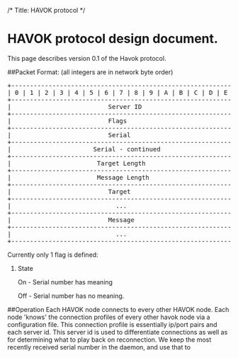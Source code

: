 /*
Title: HAVOK protocol
*/

# HAVOK protocol design document.

This page describes version 0.1 of the Havok protocol.


##Packet Format: (all integers are in network byte order)
<pre>
+---------------------------------------------------------------+
| 0 | 1 | 2 | 3 | 4 | 5 | 6 | 7 | 8 | 9 | A | B | C | D | E | F |
+---------------------------------------------------------------+
|                          Server ID                            |
+---------------------------------------------------------------+
|                          Flags                                |
+---------------------------------------------------------------+
|                          Serial                               |
+---------------------------------------------------------------+
|                      Serial - continued                       |
+---------------------------------------------------------------+
|                       Target Length                           |
+---------------------------------------------------------------+
|                       Message Length                          |
+---------------------------------------------------------------+
|                          Target                               |
+---------------------------------------------------------------+
|                            ...                                |
+---------------------------------------------------------------+
|                          Message                              |
+---------------------------------------------------------------+
|                            ...                                |
+---------------------------------------------------------------+
</pre>

Currently only 1 flag is defined:


1. State 

	On - Serial number has meaning

	Off - Serial number has no meaning. 

##Operation
Each HAVOK node connects to every other HAVOK node. Each node 'knows' the connection profiles of every other havok node via a configuration file. This connection profile is essentially ip/port pairs and each server id. This server id is used to differentiate connections as well as for determining what to play back on reconnection. We keep the most recently received serial number in the daemon, and use that to 